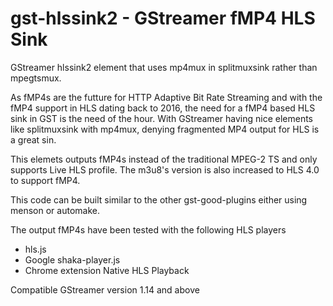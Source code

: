# gst-hlssink2 - GStreamer fMP4 HLS Sink

GStreamer hlssink2 element that uses mp4mux in splitmuxsink rather than mpegtsmux. 

As fMP4s are the futture for HTTP Adaptive Bit Rate Streaming and with the fMP4 support in HLS dating back to 2016, the need for a fMP4 based HLS sink in GST is the need of the hour. With GStreamer having nice elements like splitmuxsink with mp4mux, denying fragmented MP4 output for HLS is a great sin.

This elemets outputs fMP4s instead of the traditional MPEG-2 TS and only supports Live HLS profile. The m3u8's version is also increased to HLS 4.0 to support fMP4.

This code can be built similar to the other gst-good-plugins either using menson or automake.

The output fMP4s have been tested with the following HLS players
* hls.js
* Google shaka-player.js
* Chrome extension Native HLS Playback

Compatible GStreamer version 1.14 and above
